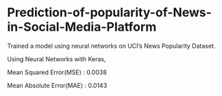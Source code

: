 # Prediction-of-popularity-of-News-in-Social-Media-Platform


Trained a model using neural networks on UCI’s News Popularity Dataset. 


Using Neural Networks with Keras, 

Mean Squared Error(MSE) : 0.0038

Mean Absolute Error(MAE) : 0.0143
